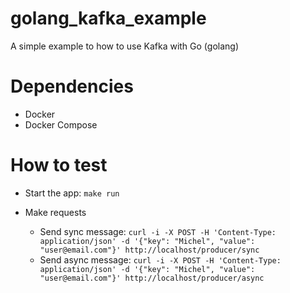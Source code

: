 # golang_kafka_example
A simple example to how to use Kafka with Go (golang)


# Dependencies
- Docker
- Docker Compose

# How to test

- Start the app: `make run`
- Make requests

    - Send sync message: ```curl -i -X POST -H 'Content-Type: application/json' -d '{"key": "Michel", "value": "user@email.com"}' http://localhost/producer/sync```
    - Send async message: ```curl -i -X POST -H 'Content-Type: application/json' -d '{"key": "Michel", "value": "user@email.com"}' http://localhost/producer/async```